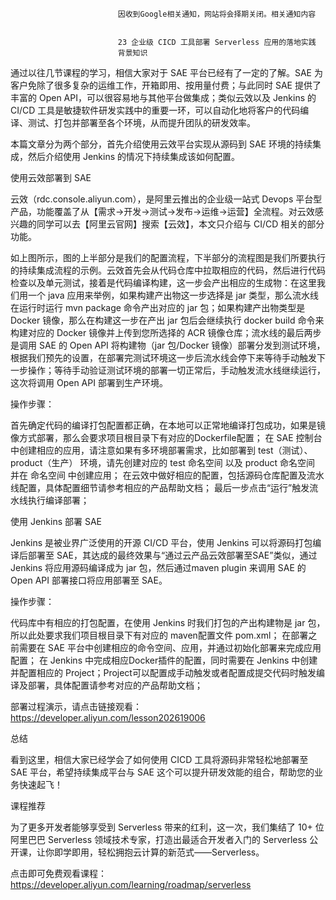 
                            
                            因收到Google相关通知，网站将会择期关闭。相关通知内容
                            
                            
                            23 企业级 CICD 工具部署 Serverless 应用的落地实践
                            背景知识



通过以往几节课程的学习，相信大家对于 SAE 平台已经有了一定的了解。SAE 为客户免除了很多复杂的运维工作，开箱即用、按用量付费；与此同时 SAE 提供了丰富的 Open API，可以很容易地与其他平台做集成；类似云效以及 Jenkins 的 CI/CD 工具是敏捷软件研发实践中的重要一环，可以自动化地将客户的代码编译、测试、打包并部署至各个环境，从而提升团队的研发效率。

本篇文章分为两个部分，首先介绍使用云效平台实现从源码到 SAE 环境的持续集成，然后介绍使用 Jenkins 的情况下持续集成该如何配置。

使用云效部署到 SAE

云效（rdc.console.aliyun.com），是阿里云推出的企业级一站式 Devops 平台型产品，功能覆盖了从【需求->开发->测试->发布->运维->运营】全流程。对云效感兴趣的同学可以去【阿里云官网】搜索【云效】，本文只介绍与 CI/CD 相关的部分功能。



如上图所示，图的上半部分是我们的配置流程，下半部分的流程图是我们所要执行的持续集成流程的示例。云效首先会从代码仓库中拉取相应的代码，然后进行代码检查以及单元测试，接着是代码编译构建，这一步会产出相应的生成物：在这里我们用一个 java 应用来举例，如果构建产出物这一步选择是 jar 类型，那么流水线在运行时运行 mvn package 命令产出对应的 jar 包；如果构建产出物类型是 Docker 镜像，那么在构建这一步在产出 jar 包后会继续执行 docker build 命令来构建对应的 Docker 镜像并上传到您所选择的 ACR 镜像仓库；流水线的最后两步是调用 SAE 的 Open API 将构建物（jar 包/Docker 镜像）部署分发到测试环境，根据我们预先的设置，在部署完测试环境这一步后流水线会停下来等待手动触发下一步操作；等待手动验证测试环境的部署一切正常后，手动触发流水线继续运行，这次将调用 Open API 部署到生产环境。

操作步骤：


首先确定代码的编译打包配置都正确，在本地可以正常地编译打包成功，如果是镜像方式部署，那么会要求项目根目录下有对应的Dockerfile配置；
在 SAE 控制台中创建相应的应用，请注意如果有多环境部署需求，比如部署到 test（测试）、product（生产） 环境，请先创建对应的 test 命名空间 以及 product 命名空间 并在 命名空间 中创建应用；
在云效中做好相应的配置，包括源码仓库配置及流水线配置，具体配置细节请参考相应的产品帮助文档；
最后一步点击“运行”触发流水线执行编译部署；


使用 Jenkins 部署 SAE

Jenkins 是被业界广泛使用的开源 CI/CD 平台，使用 Jenkins 可以将源码打包编译后部署至 SAE，其达成的最终效果与“通过云产品云效部署至SAE”类似，通过 Jenkins 将应用源码编译成为 jar 包，然后通过maven plugin 来调用 SAE 的 Open API 部署接口将应用部署至 SAE。



操作步骤：


代码库中有相应的打包配置，在使用 Jenkins 时我们打包的产出构建物是 jar 包，所以此处要求我们项目根目录下有对应的 maven配置文件 pom.xml；
在部署之前需要在 SAE 平台中创建相应的命令空间、应用，并通过初始化部署来完成应用配置；
在 Jenkins 中完成相应Docker插件的配置，同时需要在 Jenkins 中创建并配置相应的 Project；Project可以配置成手动触发或者配置成提交代码时触发编译及部署，具体配置请参考对应的产品帮助文档；


部署过程演示，请点击链接观看：https://developer.aliyun.com/lesson202619006

总结

看到这里，相信大家已经学会了如何使用 CICD 工具将源码非常轻松地部署至 SAE 平台，希望持续集成平台与 SAE 这个可以提升研发效能的组合，帮助您的业务快速起飞！

课程推荐

为了更多开发者能够享受到 Serverless 带来的红利，这一次，我们集结了 10+ 位阿里巴巴 Serverless 领域技术专家，打造出最适合开发者入门的 Serverless 公开课，让你即学即用，轻松拥抱云计算的新范式——Serverless。

点击即可免费观看课程：https://developer.aliyun.com/learning/roadmap/serverless

                        
                        
                            